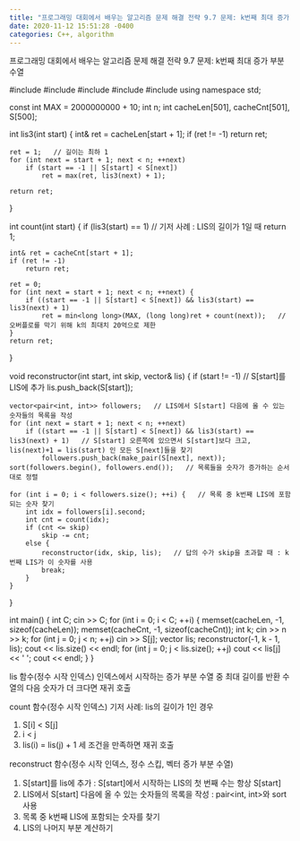 ```yaml
---
title: "프로그래밍 대회에서 배우는 알고리즘 문제 해결 전략 9.7 문제: k번째 최대 증가 부분 수열"
date: 2020-11-12 15:51:28 -0400
categories: C++, algorithm
---
```


프로그래밍 대회에서 배우는 알고리즘 문제 해결 전략 9.7 문제: k번째 최대 증가 부분 수열



#include <iostream>
#include <string>
#include <cmath>
#include <algorithm>
#include <vector>
using namespace std;

const int MAX = 2000000000 + 10;
int n;
int cacheLen[501], cacheCnt[501], S[500];

int lis3(int start) {
	int& ret = cacheLen[start + 1];
	if (ret != -1)
		return ret;

	ret = 1;   // 길이는 최하 1
	for (int next = start + 1; next < n; ++next) 
		if (start == -1 || S[start] < S[next])
			ret = max(ret, lis3(next) + 1);
	
	return ret;
}

int count(int start) {
	if (lis3(start) == 1)   // 기저 사례 : LIS의 길이가 1일 때
		return 1;

	int& ret = cacheCnt[start + 1];
	if (ret != -1)
		return ret;

	ret = 0;
	for (int next = start + 1; next < n; ++next) {
		if ((start == -1 || S[start] < S[next]) && lis3(start) == lis3(next) + 1)
			ret = min<long long>(MAX, (long long)ret + count(next));   // 오버플로를 막기 위해 k의 최대치 20억으로 제한
	}
	return ret;
}

void reconstructor(int start, int skip, vector<int>& lis) {
	if (start != -1)   // S[start]를 LIS에 추가
		lis.push_back(S[start]);

	vector<pair<int, int>> followers;   // LIS에서 S[start] 다음에 올 수 있는 숫자들의 목록을 작성
	for (int next = start + 1; next < n; ++next)
		if ((start == -1 || S[start] < S[next]) && lis3(start) == lis3(next) + 1)   // S[start] 오른쪽에 있으면서 S[start]보다 크고, lis(next)+1 = lis(start) 인 모든 S[next]들을 찾기
			followers.push_back(make_pair(S[next], next));
	sort(followers.begin(), followers.end());   // 목록들을 숫자가 증가하는 순서대로 정렬

	for (int i = 0; i < followers.size(); ++i) {   // 목록 중 k번째 LIS에 포함되는 숫자 찾기
		int idx = followers[i].second;
		int cnt = count(idx);
		if (cnt <= skip)
			skip -= cnt;
		else {
			reconstructor(idx, skip, lis);   // 답의 수가 skip을 초과할 때 : k번째 LIS가 이 숫자를 사용
			break;
		}
	}
}

int main() {
	int C;
	cin >> C;
	for (int i = 0; i < C; ++i) {
		memset(cacheLen, -1, sizeof(cacheLen));
		memset(cacheCnt, -1, sizeof(cacheCnt));
		int k;
		cin >> n >> k;
		for (int j = 0; j < n; ++j)
			cin >> S[j];
		vector<int> lis;
		reconstructor(-1, k - 1, lis);
		cout << lis.size() << endl;
		for (int j = 0; j < lis.size(); ++j)
			cout << lis[j] << ' ';
		cout << endl;
	}
}



lis 함수(정수 시작 인덱스)
인덱스에서 시작하는 증가 부분 수열 중 최대 길이를 반환
수열의 다음 숫자가 더 크다면 재귀 호출

count 함수(정수 시작 인덱스)
기저 사례: lis의 길이가 1인 경우
1. S[i] < S[j]
2. i < j
3. lis(i) = lis(j) + 1
세 조건을 만족하면 재귀 호출

reconstruct 함수(정수 시작 인덱스, 정수 스킵, 벡터 증가 부분 수열)
1. S[start]를 lis에 추가 : S[start]에서 시작하는 LIS의 첫 번째 수는 항상 S[start]
2. LIS에서 S[start] 다음에 올 수 있는 숫자들의 목록을 작성 : pair<int, int>와 sort 사용
3. 목록 중 k번째 LIS에 포함되는 숫자를 찾기
4. LIS의 나머지 부분 계산하기

